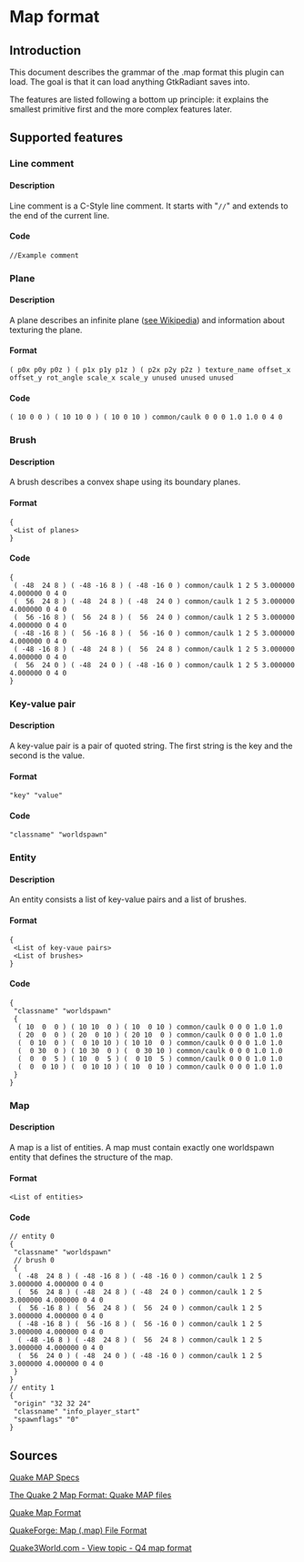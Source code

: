 # Map format

## Introduction

This document describes the grammar of the .map format this plugin can load. The goal is that it can load anything GtkRadiant saves into.

The features are listed following a bottom up principle: it explains the smallest primitive first and the more complex features later.

## Supported features

### Line comment

#### Description

Line comment is a C-Style line comment. It starts with "`//`" and extends to the end of the current line.

#### Code

    //Example comment

### Plane

#### Description

A plane describes an infinite plane ([see Wikipedia](https://en.wikipedia.org/wiki/Plane_(geometry))) and information about texturing the plane.

#### Format

    ( p0x p0y p0z ) ( p1x p1y p1z ) ( p2x p2y p2z ) texture_name offset_x offset_y rot_angle scale_x scale_y unused unused unused

#### Code

    ( 10 0 0 ) ( 10 10 0 ) ( 10 0 10 ) common/caulk 0 0 0 1.0 1.0 0 4 0

### Brush

#### Description

A brush describes a convex shape using its boundary planes.

#### Format

    {
     <List of planes>
    }

#### Code

	{
	 ( -48  24 8 ) ( -48 -16 8 ) ( -48 -16 0 ) common/caulk 1 2 5 3.000000 4.000000 0 4 0
	 (  56  24 8 ) ( -48  24 8 ) ( -48  24 0 ) common/caulk 1 2 5 3.000000 4.000000 0 4 0
	 (  56 -16 8 ) (  56  24 8 ) (  56  24 0 ) common/caulk 1 2 5 3.000000 4.000000 0 4 0
	 ( -48 -16 8 ) (  56 -16 8 ) (  56 -16 0 ) common/caulk 1 2 5 3.000000 4.000000 0 4 0
	 ( -48 -16 8 ) ( -48  24 8 ) (  56  24 8 ) common/caulk 1 2 5 3.000000 4.000000 0 4 0
	 (  56  24 0 ) ( -48  24 0 ) ( -48 -16 0 ) common/caulk 1 2 5 3.000000 4.000000 0 4 0
	}

### Key-value pair

#### Description

A key-value pair is a pair of quoted string. The first string is the key and the second is the value.

#### Format

    "key" "value"

#### Code

    "classname" "worldspawn"

### Entity

#### Description

An entity consists a list of key-value pairs and a list of brushes.

#### Format

    {
     <List of key-vaue pairs>
     <List of brushes>
    }

#### Code

    {
     "classname" "worldspawn"
     {
      ( 10  0  0 ) ( 10 10  0 ) ( 10  0 10 ) common/caulk 0 0 0 1.0 1.0
      ( 20  0  0 ) ( 20  0 10 ) ( 20 10  0 ) common/caulk 0 0 0 1.0 1.0
      (  0 10  0 ) (  0 10 10 ) ( 10 10  0 ) common/caulk 0 0 0 1.0 1.0
      (  0 30  0 ) ( 10 30  0 ) (  0 30 10 ) common/caulk 0 0 0 1.0 1.0
      (  0  0  5 ) ( 10  0  5 ) (  0 10  5 ) common/caulk 0 0 0 1.0 1.0
      (  0  0 10 ) (  0 10 10 ) ( 10  0 10 ) common/caulk 0 0 0 1.0 1.0
     }
    }

### Map

#### Description
A map is a list of entities. A map must contain exactly one worldspawn entity that defines the structure of the map.

#### Format

    <List of entities>

#### Code

    // entity 0
    {
     "classname" "worldspawn"
     // brush 0
     {
      ( -48  24 8 ) ( -48 -16 8 ) ( -48 -16 0 ) common/caulk 1 2 5 3.000000 4.000000 0 4 0
      (  56  24 8 ) ( -48  24 8 ) ( -48  24 0 ) common/caulk 1 2 5 3.000000 4.000000 0 4 0
      (  56 -16 8 ) (  56  24 8 ) (  56  24 0 ) common/caulk 1 2 5 3.000000 4.000000 0 4 0
      ( -48 -16 8 ) (  56 -16 8 ) (  56 -16 0 ) common/caulk 1 2 5 3.000000 4.000000 0 4 0
      ( -48 -16 8 ) ( -48  24 8 ) (  56  24 8 ) common/caulk 1 2 5 3.000000 4.000000 0 4 0
      (  56  24 0 ) ( -48  24 0 ) ( -48 -16 0 ) common/caulk 1 2 5 3.000000 4.000000 0 4 0
     }
    }
    // entity 1
    {
     "origin" "32 32 24"
     "classname" "info_player_start"
     "spawnflags" "0"
    }

## Sources

[Quake MAP Specs](http://www.gamers.org/dEngine/quake/QDP/qmapspec.html)

[The Quake 2 Map Format: Quake MAP files](http://www.gamers.org/dEngine/quake2/Q2DP/Q2DP_Map/Q2DP_Map-2.html)

[Quake Map Format](https://quakewiki.org/wiki/Quake_Map_Format)

[QuakeForge: Map (.map) File Format](http://www.quakeforge.net/doxygen/mapformat.html)

[Quake3World.com - View topic - Q4 map format](https://www.quake3world.com/forum/viewtopic.php?f=10&t=17936)
